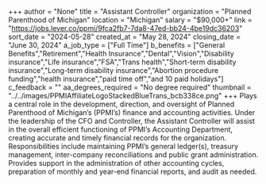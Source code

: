 +++
author = "None"
title = "Assistant Controller"
organization = "Planned Parenthood of Michigan"
location = "Michigan"
salary = "$90,000+"
link = "https://jobs.lever.co/ppmi/9fca2fb7-7da8-47ed-bb24-4be19dc36203"
sort_date = "2024-05-28"
created_at = "May 28, 2024"
closing_date = "June 30, 2024"
a_job_type = ["Full Time"]
b_benefits = ["General Benefits","Retirement","Health Insurance","Dental","Vision","Disability insurance","Life insurance","FSA","Trans health","Short-term disability insurance","Long-term disability insurance","Abortion procedure funding","health insurance","paid time off","and 10 paid holidays"]
c_feedback = ""
aa_degrees_required = "No degree required"
thumbnail = "../../images/PPMIAffiliateLogoStackedBlueTrans_bcb338ce.png"
+++
Plays a central role in the development, direction, and oversight of Planned Parenthood of Michigan’s (PPMI’s) finance and accounting activities.  Under the leadership of the CFO and Controller, the Assistant Controller will assist in the overall efficient functioning of PPMI’s Accounting Department, creating accurate and timely financial records for the organization.  Responsibilities include maintaining PPMI’s general ledger(s), treasury management, inter-company reconciliations and public grant administration. Provides support in the administration of other accounting cycles, preparation of monthly and year-end financial reports, and audit as needed.
